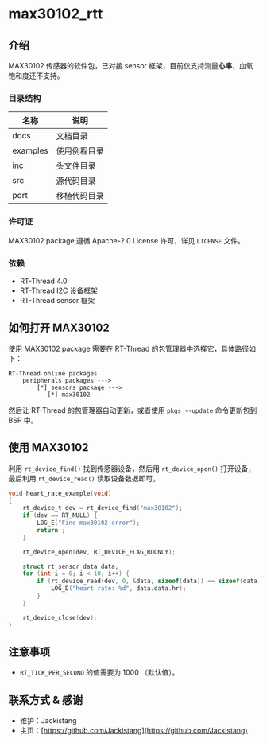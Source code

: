 # max30102_rtt
## 介绍

MAX30102 传感器的软件包，已对接 sensor 框架，目前仅支持测量**心率**，血氧饱和度还不支持。

### 目录结构

| 名称     | 说明         |
| -------- | ------------ |
| docs     | 文档目录     |
| examples | 使用例程目录 |
| inc      | 头文件目录   |
| src      | 源代码目录   |
| port     | 移植代码目录 |

### 许可证

MAX30102 package 遵循 Apache-2.0 License 许可，详见 `LICENSE` 文件。

### 依赖

- RT-Thread 4.0
- RT-Thread I2C 设备框架
- RT-Thread sensor 框架

## 如何打开 MAX30102

使用 MAX30102 package 需要在 RT-Thread 的包管理器中选择它，具体路径如下：

```
RT-Thread online packages
    peripherals packages --->
        [*] sensors package --->
           [*] max30102
```

然后让 RT-Thread 的包管理器自动更新，或者使用 `pkgs --update` 命令更新包到 BSP 中。

## 使用 MAX30102

利用 `rt_device_find()` 找到传感器设备，然后用 `rt_device_open()` 打开设备，最后利用 `rt_device_read()` 读取设备数据即可。

```C
void heart_rate_example(void)
{
    rt_device_t dev = rt_device_find("max30102");
    if (dev == RT_NULL) {
        LOG_E("Find max30102 error");
        return ;
    }

    rt_device_open(dev, RT_DEVICE_FLAG_RDONLY);

    struct rt_sensor_data data;
    for (int i = 0; i < 10; i++) {
        if (rt_device_read(dev, 0, &data, sizeof(data)) == sizeof(data)) {
            LOG_D("heart rate: %d", data.data.hr);
        }
    }

    rt_device_close(dev);
}
```

## 注意事项

- `RT_TICK_PER_SECOND` 的值需要为 1000 （默认值）。

## 联系方式 & 感谢

- 维护：Jackistang
- 主页：[https://github.com/Jackistang](https://github.com/Jackistang)